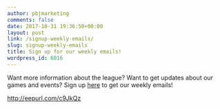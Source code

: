 ```yaml
---
author: pbjmarketing
comments: false
date: 2017-10-31 19:36:50+00:00
layout: post
link: /signup-weekly-emails/
slug: signup-weekly-emails
title: Sign up for our weekly emails!
wordpress_id: 6016
---
```


Want more information about the league? Want to get updates about our games and events? Sign up [here](http://eepurl.com/c9JkQz) to get our weekly emails!

http://eepurl.com/c9JkQz
